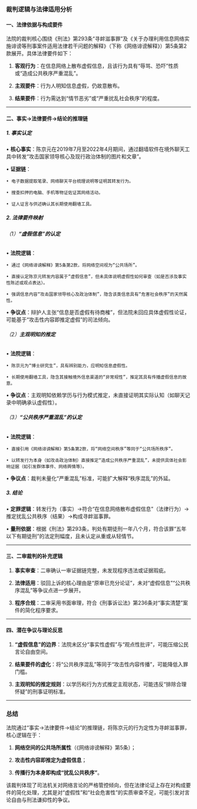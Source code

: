 ### 裁判逻辑与法律适用分析

#### **一、法律依据与构成要件**

  法院的裁判核心围绕《刑法》第293条“寻衅滋事罪”及《关于办理利用信息网络实施诽谤等刑事案件适用法律若干问题的解释》（下称《网络诽谤解释》）第5条第2款展开。具体法律要件如下：

  1. **客观行为**：在信息网络上散布虚假信息，且该行为具有“辱骂、恐吓”性质或“造成公共秩序严重混乱”。

  2. **主观要件**：行为人明知信息虚假，仍故意散布。

  3. **结果要件**：行为需达到“情节恶劣”或“严重扰乱社会秩序”的程度。

---

#### **二、事实→法律要件→结论的推理链**

##### **1. 事实认定**

  • **核心事实**：陈京元在2019年7月至2022年4月期间，通过翻墙软件在境外聊天工具中转发“攻击国家领导核心及现行政治体制的图片和文章”。

  • **证据链**：

    • 电子数据提取笔录、网络聊天平台梳理说明等证明其转发行为。

    • 搜查扣押的电脑、手机等物证佐证其网络活动。

    • 证人证言与供述确认其长期使用翻墙工具。

##### **2. 法律要件映射**

###### （1）**“虚假信息”的认定**

  • **法院逻辑**：

    • 通过《网络诽谤解释》第5条第2款，将网络空间视为“公共场所”。

    • 直接认定陈京元转发内容属于“虚假信息”，但未具体说明虚假性如何审查（如是否涉及事实性陈述或观点表达）。

    • 强调信息内容“攻击国家领导核心及政治体制”，隐含该类信息具有“危害社会秩序”的天然属性。

  • **争议点**：辩护人主张“信息是否虚假有待商榷”，但法院未回应具体虚假性论证，可能基于“攻击性内容即推定虚假”的司法倾向。

###### （2）**主观明知的推定**

  • **法院逻辑**：

    • 陈京元为“博士研究生”，具有辨别能力，应明知信息虚假性。

    • 长期使用翻墙工具，隐含其接触境外信息渠道的“非常规性”，推定其具有传播虚假信息的故意。

  • **争议点**：主观明知依赖学历与行为模式推定，未直接证明其实际认知（如聊天记录中明确承认虚假性）。

###### （3）**“公共秩序严重混乱”的认定**

  • **法院逻辑**：

    • 直接引用《网络诽谤解释》第5条第2款，将“网络空间秩序”等同于“公共场所秩序”。

    • 以转发行为本身（如攻击政治体制）直接推定“造成公共秩序严重混乱”，未提供具体社会影响证据（如引发群体事件、网络舆情等）。

  • **争议点**：裁判未量化“严重混乱”标准，可能扩大解释“秩序混乱”的外延。

##### **3. 结论**

  • **定罪逻辑**：转发行为（事实）→符合“在信息网络散布虚假信息”（法律行为）→推定扰乱公共秩序（结果）→构成寻衅滋事罪。

  • **量刑依据**：根据《刑法》第293条，判处有期徒刑一年八个月，符合该罪“五年以下有期徒刑”的法定刑幅度，且未认定从重或从轻情节。

---

#### **三、二审裁判的补充逻辑**

  1. **事实审查**：二审确认一审证据链完整，未发现程序违法或证据瑕疵。

  2. **法律适用**：驳回上诉的核心理由是“原审已充分论证”，未对“虚假信息”“公共秩序混乱”等争议点进一步展开。

  3. **程序合规**：二审采用书面审理，符合《刑事诉讼法》第236条对“事实清楚”案件的简化程序要求。

---

#### **四、潜在争议与理论反思**

  1. **“虚假信息”的边界**：法院未区分“事实性虚假”与“观点性批评”，可能压缩公民言论自由空间。

  2. **结果要件的虚化**：将“公共秩序混乱”等同于“攻击性内容传播”，可能降低入罪门槛。

  3. **主观明知的推定规则**：以学历和行为方式推定主观状态，可能违反“排除合理怀疑”的刑事证明标准。

---

### **总结**

  法院通过“事实→法律要件→结论”的推理链，将陈京元的行为定性为寻衅滋事罪，核心逻辑在于：

  1. **网络空间的公共场所属性**（《网络诽谤解释》第5条）；

  2. **攻击性内容即推定为虚假信息**；

  3. **传播行为本身即构成“扰乱公共秩序”**。

  该裁判体现了司法机关对网络言论的严格管控倾向，但在法律论证上存在对构成要件的简化处理，尤其是对“虚假性”和“社会危害性”的实质审查不足，可能引发对言论自由与刑法谦抑性的争议。